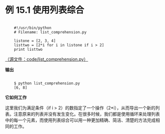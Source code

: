 # 例 15.1 使用列表综合

```

    #!/usr/bin/python
    # Filename: list_comprehension.py
    
    listone = [2, 3, 4]
    listtwo = [2*i for i in listone if i > 2]
    print listtwo

```

[（源文件：code/list_comprehension.py）](http://woodpecker.org.cn/abyteofpython_cn/chinese/code/list_comprehension.py)

**输出**

```

    $ python list_comprehension.py
    [6, 8]

```

**它如何工作**

这里我们为满足条件（if i > 2）的数指定了一个操作（2*i），从而导出一个新的列表。注意原来的列表并没有发生变化。在很多时候，我们都是使用循环来处理列表中的每一个元素，而使用列表综合可以用一种更加精确、简洁、清楚的方法完成相同的工作。